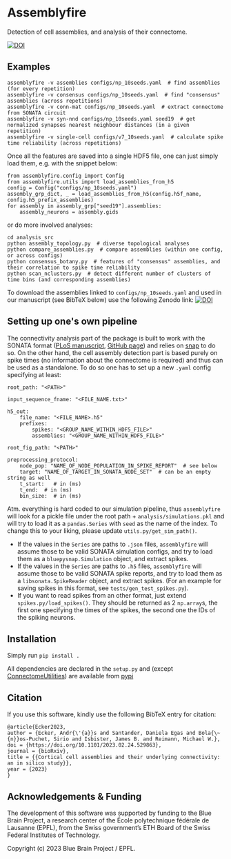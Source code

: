 # Assemblyfire

Detection of cell assemblies, and analysis of their connectome.

[![DOI](https://zenodo.org/badge/315388334.svg)](https://zenodo.org/badge/latestdoi/315388334)


## Examples

```
assemblyfire -v assemblies configs/np_10seeds.yaml  # find assemblies (for every repetition)
assemblyfire -v consensus configs/np_10seeds.yaml  # find "consensus" assemblies (across repetitions)
assemblyfire -v conn-mat configs/np_10seeds.yaml  # extract connectome from SONATA circuit
assemblyfire -v syn-nnd configs/np_10seeds.yaml seed19  # get normalized synapses nearest neighbour distances (in a given repetition)
assemblyfire -v single-cell configs/v7_10seeds.yaml  # calculate spike time reliability (across repetitions)
```

Once all the features are saved into a single HDF5 file, one can just simply load them, e.g. with the snippet below:
```
from assemblyfire.config import Config
from assemblyfire.utils import load_assemblies_from_h5
config = Config("configs/np_10seeds.yaml")
assembly_grp_dict, _ = load_assemblies_from_h5(config.h5f_name, config.h5_prefix_assemblies)
for assembly in assembly_grp["seed19"].assemblies:
    assembly_neurons = assembly.gids
```
or do more involved analyses:
```
cd analysis_src
python assembly_topology.py  # diverse topological analyses
python compare_assemblies.py  # compare assemblies (within one config, or across configs)
python consensus_botany.py  # features of "consensus" assemblies, and their correlation to spike time reliability
python scan_nclusters.py  # detect different number of clusters of time bins (and corresponding assemblies)
```
To download the assemblies linked to `configs/np_10seeds.yaml` and used in our manuscript (see BibTeX below) use the following Zenodo link:
[![DOI](https://zenodo.org/badge/DOI/10.5281/zenodo.8052722.svg)](https://doi.org/10.5281/zenodo.8052722)


## Setting up one's own pipeline

The connectivity analysis part of the package is built to work with the SONATA format ([PLoS manuscript](https://journals.plos.org/ploscompbiol/article?id=10.1371/journal.pcbi.1007696), [GitHub page](https://github.com/AllenInstitute/sonata/tree/master)) and relies on [snap](https://github.com/BlueBrain/snap) to do so. On the other hand, the cell assembly detection part is based purely on spike times (no information about the connectome is required) and thus can be used as a standalone. To do so one has to set up a new `.yaml` config specifying at least:

```
root_path: "<PATH>"

input_sequence_fname: "<FILE_NAME.txt>"

h5_out:
    file_name: "<FILE_NAME>.h5"
    prefixes:
        spikes: "<GROUP_NAME_WITHIN_HDF5_FILE>"
        assemblies: "<GROUP_NAME_WITHIN_HDF5_FILE>"

root_fig_path: "<PATH>"

preprocessing_protocol:
    node_pop: "NAME_OF_NODE_POPULATION_IN_SPIKE_REPORT"  # see below
    target: "NAME_OF_TARGET_IN_SONATA_NODE_SET"  # can be an empty string as well
    t_start:   # in (ms)
    t_end:  # in (ms)
    bin_size:  # in (ms)
```

Atm. everything is hard coded to our simulation pipeline, thus `assemblyfire` will look for a pickle file under the root path + `analysis/simulations.pkl` and will try to load it as a `pandas.Series` with `seed` as the name of the index. To change this to your liking, please update `utils.py/get_sim_path()`.

- If the values in the `Series` are paths to `.json` files, `assemblyfire` will assume those to be valid SONATA simulation configs, and try to load them as a `bluepysnap.Simulation` object, and extract spikes. 
- If the values in the `Series` are paths to `.h5` files, `assemblyfire` will assume those to be valid SONATA spike reports, and  try to load them as a `libsonata.SpikeReader` object, and extract spikes. (For an example for saving spikes in this format, see `tests/gen_test_spikes.py`).
- If you want to read spikes from an other format, just extend `spikes.py/load_spikes()`. They should be returned as 2 `np.array`s, the first one specifying the times of the spikes, the second one the IDs of the spiking neurons.


## Installation
Simply run `pip install .`

All dependencies are declared in the `setup.py` and (except [ConnectomeUtilities](https://github.com/BlueBrain/ConnectomeUtilities)) are available from [pypi](https://pypi.org/)


## Citation
If you use this software, kindly use the following BibTeX entry for citation:

```
@article{Ecker2023,
author = {Ecker, Andr{\'{a}}s and Santander, Daniela Egas and Bola{\~{n}}os-Puchet, Sirio and Isbister, James B. and Reimann, Michael W.},
doi = {https://doi.org/10.1101/2023.02.24.529863},
journal = {bioRxiv},
title = {{Cortical cell assemblies and their underlying connectivity: an in silico study}},
year = {2023}
}
```


## Acknowledgements & Funding
The development of this software was supported by funding to the Blue Brain Project, a research center of the École polytechnique fédérale de Lausanne (EPFL), from the Swiss government’s ETH Board of the Swiss Federal Institutes of Technology.

Copyright (c) 2023 Blue Brain Project / EPFL.
